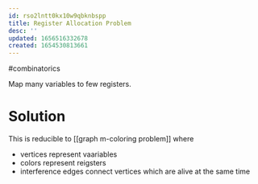 ```yaml
---
id: rso2lntt0kx10w9qbknbspp
title: Register Allocation Problem
desc: ''
updated: 1656516332678
created: 1654530813661
---
```

#combinatorics 

Map many variables to few registers.

# Solution
This is reducible to [[graph m-coloring problem]] where
- vertices represent vaariables
- colors represent reigsters
- interference edges connect vertices which are alive at the same time
